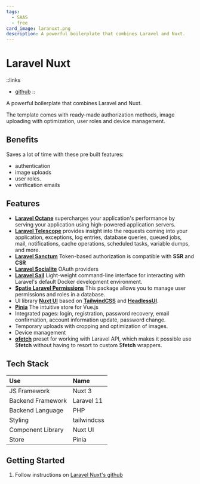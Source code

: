 ```yaml
---
tags:
  - SAAS
  - free
card_image: laranuxt.png
description: A powerful boilerplate that combines Laravel and Nuxt.
---
```


# Laravel Nuxt

::links
- [github](https://github.com/k2so-dev/laravel-nuxt)
::

A powerful boilerplate that combines Laravel and Nuxt.

The template comes with ready-made authorization methods, image uploading with optimization, user roles and device management.

## Benefits

Saves a lot of time with these pre built features:

- authentication
- image uploads
- user roles.
- verification emails

## Features

- [**Laravel Octane**](https://laravel.com/docs/11.x/octane) supercharges your application's performance by serving your application using high-powered application servers.
- [**Laravel Telescope**](https://laravel.com/docs/11.x/telescope) provides insight into the requests coming into your application, exceptions, log entries, database queries, queued jobs, mail, notifications, cache operations, scheduled tasks, variable dumps, and more.
- [**Laravel Sanctum**](https://laravel.com/docs/11.x/sanctum) Token-based authorization is compatible with **SSR** and **CSR**
- [**Laravel Socialite**](https://laravel.com/docs/11.x/socialite) OAuth providers
- [**Laravel Sail**](https://laravel.com/docs/11.x/sail) Light-weight command-line interface for interacting with Laravel's default Docker development environment.
- [**Spatie Laravel Permissions**](https://spatie.be/docs/laravel-permission/v6/introduction) This package allows you to manage user permissions and roles in a database.
- UI library [**Nuxt UI**](https://ui.nuxt.com/) based on [**TailwindCSS**](https://tailwindui.com/) and [**HeadlessUI**](https://headlessui.com/).
- [**Pinia**](https://pinia.vuejs.org/ssr/nuxt.html) The intuitive store for Vue.js
- Integrated pages: login, registration, password recovery, email confirmation, account information update, password change.
- Temporary uploads with cropping and optimization of images.
- Device management
- [**ofetch**](https://github.com/unjs/ofetch) preset for working with Laravel API, which makes it possible
  use $**fetch** without having to resort to custom $**fetch** wrappers.

## Tech Stack

| Use               | Name        |
| :---------------- | :---------- |
| JS Framework      | Nuxt 3      |
| Backend Framework | Laravel 11  |
| Backend Language  | PHP         |
| Styling           | tailwindcss |
| Component Library | Nuxt UI     |
| Store             | Pinia       |

## Getting Started

1. Follow instructions on [Laravel Nuxt's github](https://github.com/k2so-dev/laravel-nuxt)
